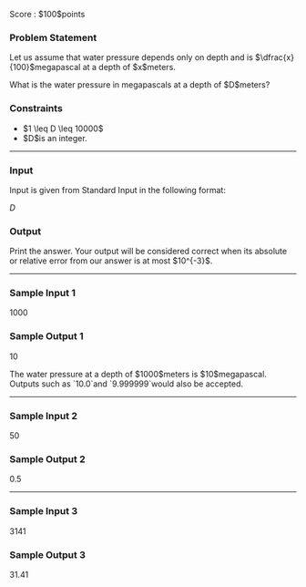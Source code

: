 
<div>

<span>

<span>

<p>
Score : $100$points
</p>

<div>

<section>

### **Problem Statement**

<p>
Let us assume that water pressure depends only on depth and is $\dfrac{x}{100}$megapascal at a depth of $x$meters.
</p>

<p>
What is the water pressure in megapascals at a depth of $D$meters?
</p>

</section>

</div>

<div>

<section>

### **Constraints**

<ul>

<li>
$1 \leq D \leq 10000$
</li>

<li>
$D$is an integer.
</li>

</ul>

</section>

</div>

---

<div>

<div>

<section>

### **Input**

<p>
Input is given from Standard Input in the following format:
</p>

<div>

$D$
</div>

</section>

</div>

<div>

<section>

### **Output**

<p>
Print the answer. Your output will be considered correct when its absolute or relative error from our answer is at most $10^{-3}$.
</p>

</section>

</div>

</div>

---

<div>

<section>

### **Sample Input 1**

<div>

1000

</div>

</section>

</div>

<div>

<section>

### **Sample Output 1**

<div>

10

</div>

<p>
The water pressure at a depth of $1000$meters is $10$megapascal. Outputs such as `10.0`and `9.999999`would also be accepted.
</p>

</section>

</div>

---

<div>

<section>

### **Sample Input 2**

<div>

50

</div>

</section>

</div>

<div>

<section>

### **Sample Output 2**

<div>

0.5

</div>

</section>

</div>

---

<div>

<section>

### **Sample Input 3**

<div>

3141

</div>

</section>

</div>

<div>

<section>

### **Sample Output 3**

<div>

31.41

</div>

</section>

</div>

</span>

</span>

</div>
